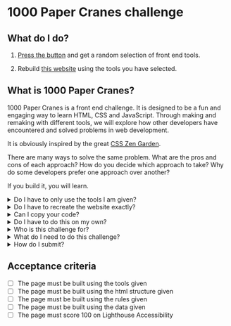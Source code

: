 # 1000 Paper Cranes challenge

## What do I do?

1. [Press the button](https://1000-paper-cranes.netlify.app/) and get a random selection of front end tools.

2. Rebuild [this website](https://1000-paper-cranes.netlify.app/) using the tools you have selected.

## What is 1000 Paper Cranes?

1000 Paper Cranes is a front end challenge. It is designed to be a fun and engaging way to learn HTML, CSS and JavaScript. Through making and remaking with different tools, we will explore how other developers have encountered and solved problems in web development.

It is obviously inspired by the great [CSS Zen Garden](https://www.csszengarden.com/).

There are many ways to solve the same problem. What are the pros and cons of each approach? How do you decide which approach to take? Why do some developers prefer one approach over another?

If you build it, you will learn.

<details>
<summary>Do I have to only use the tools I am given?</summary>

You must use the tools given in the selection. You can use other tools _as well_ if you want, but you must use the tools in the selection to complete the challenge.

</details>
<details>
<summary>Do I have to recreate the website exactly?</summary>

Not exactly. There are some rules you must follow, and some things you can change:

### What must be the same:

#### You must use the same rules

The about page must have the same text, and the same rules. You can't change the rules, or add or remove text from the about page.

#### You must include an "explain" page

You must include a page which explains which tools you used to build the site. Any interesting technical details can be included on this page too!

#### You must use the tools defined in [site/data](https://github.com/CodeYourFuture/1000-Paper-Cranes/tree/main/site/data)

If you look in this folder, you will find there is extra information about each tool, which you might want to use in your design. You can query these json files directly from your website, or you can copy them into your project and use them as you wish, but you can't add or remove tools.

#### You must use the html structure

You must use the html structure given. You may add things (classes, more elements), but not remove anything.

#### Your page must score 100% on Lighthouse Accessibility

You can check this by running Lighthouse in Chrome DevTools.

### What can be different:

You can make it look however you want! You can bring in more data from the provided data files. You can add extra features if you want. You can use different colours, fonts, images, etc. It would be fun to recreate this website exactly using your combo, and then "refold" using the same combo, to make it look or feel different.

You should aim to build this website _at least_ ten times, so how will you make each one different and a development of your skills?

</details>
<details>
<summary>Can I copy your code?</summary>
Yes. This is an open source project and all the code can be re-used. You will have to apply the code to your own combination of tools, but you can reuse as much, or as little, as you want.

Reading code is a great way to learn. You can see how someone else has solved a problem, and then you can apply that solution to your own problem. You can also see how someone else has written code, and then you can use that style in your own code.

Blindly copy-pasting code is rarely wise if you are actually trying to learn something. Consider your goal: you are here to develop your skills and get a good job in tech. Copypaste is not a marketable skill. So read the code and understand it. Then apply it to your own project.

</details> 
<details>
<summary>Do I have to do this on my own?</summary>

You can use the cranes challenge in groups _as well_ as on your own. As you should aim to build this website _at least_ ten times, building in a group sometimes is a good way to mix it up and get more development from the challenge.

</details>
<details>
<summary>Who is this challenge for?</summary>

This challenge is for anyone who wants to play! We made it for [Code Your Future]("https://codeyourfuture.io") trainees, but it is open to anyone who wants to learn.

The most interesting submissions will be merged and shown in a gallery. If you want to be in the gallery, you must submit your work as a pull request to this repository.

</details>
<details>
<summary>What do I need to do this challenge?</summary>

You will need a computer with a web browser and an [IDE](https://code.visualstudio.com/download). You will also need a [GitHub account]("https://github.com").

For some combinations you will need to install more tools, like [Node.js]("https://nodejs.org/en/download/"), [Homebrew]("https://brew.sh/"), Go, Ruby, Python, etc. You will need to install these tools yourself. Click through and follow the instructions. Everything is free.

</details>
<details>
<summary>How do I submit?</summary>

Clone this repository and change into the repo directory:

```bash
git clone git@github.com:CodeYourFuture/1000-Paper-Cranes.git && cd 1000-Paper-Cranes
```

Create a new branch for your work:

```bash
git checkout -b crane/your-combination-your-name
```

Make a new directory for your work and change into it:

```bash
mkdir cranes/your-combination-your-name && cd cranes/your-combination-your-name
```

Build your website! 

Commit your work regularly, making many small commits with descriptive messages. When you are happy with your crane, open a pull request to merge your branch into the main branch. You can do this from the GitHub website.

</details>

## Acceptance criteria

- [ ] The page must be built using the tools given
- [ ] The page must be built using the html structure given
- [ ] The page must be built using the rules given
- [ ] The page must be built using the data given
- [ ] The page must score 100 on Lighthouse Accessibility
